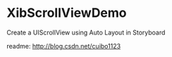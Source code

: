 # XibScrollViewDemo
Create a UIScrollView using Auto Layout in Storyboard

readme: http://blog.csdn.net/cuibo1123
